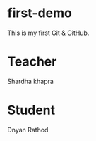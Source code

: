 # first-demo
This is my first Git &amp; GitHub.


# Teacher 
Shardha khapra

# Student
Dnyan Rathod
